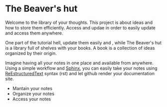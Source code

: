 # The Beaver's hut

Welcome to the library of your thoughts. This project is about ideas and how to store them efficiently. Access and updae in order to easily update and access them anywhere. 



One part of the tutorial hell, update them easily and , while  The Beaver's hut is a library full of shelves with your books. A book is a collection of ideas organized by their origin. 

Imagine having all your notes in one place and available from anywhere. Using a simple workflow and [Sphinx](https://www.sphinx-doc.org/en/master/), you can easily take your notes using [ReEstructuredText](https://www.sphinx-doc.org/en/master/usage/restructuredtext/basics.html) syntax (rst) and let github render your documentation site.

* Mantain your notes
* Organize your notes
* Access your notes


